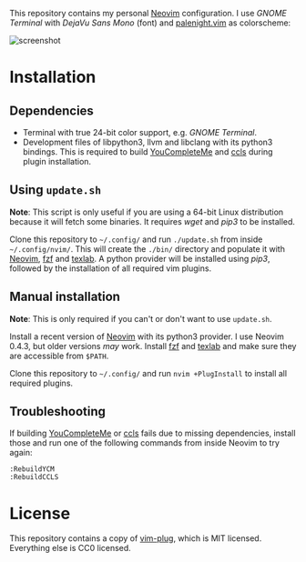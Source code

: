 This repository contains my personal [Neovim](https://neovim.io/)
configuration. I use _GNOME Terminal_ with _DejaVu Sans Mono_ (font) and
[palenight.vim](https://github.com/drewtempelmeyer/palenight.vim) as
colorscheme:

![screenshot](https://user-images.githubusercontent.com/8235638/68037890-0b511500-fcc9-11e9-98b1-e31aa40b06f2.png)

# Installation

## Dependencies

* Terminal with true 24-bit color support, e.g. _GNOME Terminal_.
* Development files of libpython3, llvm and libclang with its python3
  bindings. This is required to build
  [YouCompleteMe](https://github.com/ycm-core/YouCompleteMe) and
  [ccls](https://github.com/MaskRay/ccls) during plugin installation.

## Using `update.sh`

**Note**: This script is only useful if you are using a 64-bit Linux
distribution because it will fetch some binaries. It requires _wget_ and
_pip3_ to be installed.

Clone this repository to `~/.config/` and run `./update.sh` from inside
`~/.config/nvim/`. This will create the `./bin/` directory and populate it
with [Neovim](https://neovim.io/), [fzf](https://github.com/junegunn/fzf)
and [texlab](https://texlab.netlify.com). A python provider will be
installed using _pip3_, followed by the installation of all required vim
plugins.

## Manual installation

**Note**: This is only required if you can't or don't want to use
`update.sh`.

Install a recent version of [Neovim](https://neovim.io/) with its python3
provider. I use Neovim 0.4.3, but older versions _may_ work. Install
[fzf](https://github.com/junegunn/fzf) and
[texlab](https://texlab.netlify.com) and make sure they are accessible from
`$PATH`.

Clone this repository to `~/.config/` and run `nvim +PlugInstall` to
install all required plugins.

## Troubleshooting

If building [YouCompleteMe](https://github.com/ycm-core/YouCompleteMe) or
[ccls](https://github.com/MaskRay/ccls) fails due to missing dependencies,
install those and run one of the following commands from inside Neovim to
try again:

```vim
:RebuildYCM
:RebuildCCLS
```

# License

This repository contains a copy of
[vim-plug](https://github.com/junegunn/vim-plug), which is MIT licensed.
Everything else is CC0 licensed.
